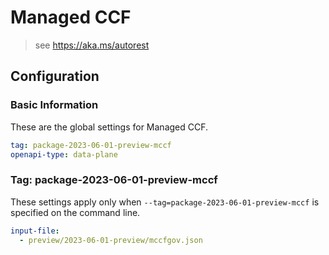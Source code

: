 # Managed CCF

> see https://aka.ms/autorest

## Configuration

### Basic Information

These are the global settings for Managed CCF.

``` yaml
tag: package-2023-06-01-preview-mccf
openapi-type: data-plane
```

### Tag: package-2023-06-01-preview-mccf

These settings apply only when `--tag=package-2023-06-01-preview-mccf` is specified on the command line.

```yaml $(tag) == 'package-2023-06-01-preview-mccf'
input-file:
  - preview/2023-06-01-preview/mccfgov.json
```
